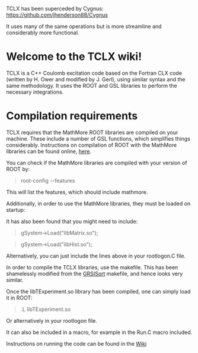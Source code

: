 TCLX has been superceded by Cygnus: https://github.com/jhenderson88/Cygnus

It uses many of the same operations but is more streamline and considerably more functional.

# Welcome to the TCLX wiki!

TCLX is a C++ Coulomb excitation code based on the Fortran CLX code (written by H. Ower and modified by J. Gerl), using similar syntax and the same methodology. It uses the ROOT and GSL libraries to perform the necessary integrations. 

# Compilation requirements

TCLX requires that the MathMore ROOT libraries are compiled on your machine. These include a number of GSL functions, which simplifies things considerably. Instructions on compilation of ROOT with the MathMore libraries can be found online, [here](https://root.cern.ch/drupal/content/installing-root-source).

You can check if the MathMore libraries are compiled with your version of ROOT by:

> root-config --features

This will list the features, which should include mathmore.

Additionally, in order to use the MathMore libraries, they must be loaded on startup:

It has also been found that you might need to include:

> gSystem->Load("libMatrix.so");

> gSystem->Load("libHist.so");

Alternatively, you can just include the lines above in your rootlogon.C file.

In order to compile the TCLX libraries, use the makefile. This has been shamelessly modified from the [GRSISort](https://github.com/GRIFFINCollaboration/GRSISort) makefile, and hence looks very similar.

Once the libTExperiment.so library has been compiled, one can simply load it in ROOT:
> .L libTExperiment.so 

Or alternatively in your rootlogon file.

It can also be included in a macro, for example in the Run.C macro included.

Instructions on running the code can be found in the [Wiki](https://github.com/jhenderson88/TCLX/wiki)
